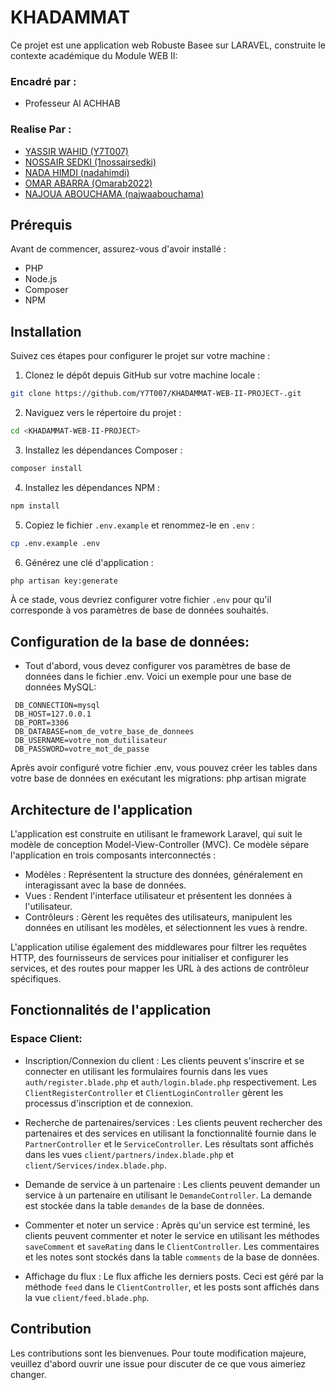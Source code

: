 
# KHADAMMAT

Ce projet est une application web Robuste Basee sur LARAVEL, construite le contexte académique du Module WEB II:
### Encadré par : 
- Professeur Al ACHHAB
### Realise Par :
- [YASSIR WAHID (Y7T007)]('https://github.com/Y7T007')
- [NOSSAIR SEDKI (1nossairsedki)]('https://github.com/1nossairsedki')
- [NADA HIMDI (nadahimdi)]('https://github.com/nadahimdi')
- [OMAR ABARRA (Omarab2022)]('https://github.com/Omarab2022')
- [NAJOUA ABOUCHAMA (najwaabouchama)]('https://github.com/najwaabouchama')


## Prérequis

Avant de commencer, assurez-vous d'avoir installé :

- PHP
- Node.js
- Composer
- NPM

## Installation

Suivez ces étapes pour configurer le projet sur votre machine :

1. Clonez le dépôt depuis GitHub sur votre machine locale :

```bash
git clone https://github.com/Y7T007/KHADAMMAT-WEB-II-PROJECT-.git
```

2. Naviguez vers le répertoire du projet :

```bash
cd <KHADAMMAT-WEB-II-PROJECT>
```

3. Installez les dépendances Composer :

```bash
composer install
```

4. Installez les dépendances NPM :

```bash
npm install
```

5. Copiez le fichier `.env.example` et renommez-le en `.env` :

```bash
cp .env.example .env
```

6. Générez une clé d'application :

```bash
php artisan key:generate
```

À ce stade, vous devriez configurer votre fichier `.env` pour qu'il corresponde à vos paramètres de base de données souhaités.

## Configuration de la base de données:

 - Tout d'abord, vous devez configurer vos paramètres de base de données dans le fichier .env. Voici un exemple pour une base de données MySQL:
```
 DB_CONNECTION=mysql
 DB_HOST=127.0.0.1
 DB_PORT=3306
 DB_DATABASE=nom_de_votre_base_de_donnees
 DB_USERNAME=votre_nom_dutilisateur
 DB_PASSWORD=votre_mot_de_passe
```
Après avoir configuré votre fichier .env, vous pouvez créer les tables dans votre base de données en exécutant les migrations:
php artisan migrate
## Architecture de l'application

L'application est construite en utilisant le framework Laravel, qui suit le modèle de conception Model-View-Controller (MVC). Ce modèle sépare l'application en trois composants interconnectés :

- Modèles : Représentent la structure des données, généralement en interagissant avec la base de données.
- Vues : Rendent l'interface utilisateur et présentent les données à l'utilisateur.
- Contrôleurs : Gèrent les requêtes des utilisateurs, manipulent les données en utilisant les modèles, et sélectionnent les vues à rendre.

L'application utilise également des middlewares pour filtrer les requêtes HTTP, des fournisseurs de services pour initialiser et configurer les services, et des routes pour mapper les URL à des actions de contrôleur spécifiques.

## Fonctionnalités de l'application

### Espace Client:

- Inscription/Connexion du client : Les clients peuvent s'inscrire et se connecter en utilisant les formulaires fournis dans les vues `auth/register.blade.php` et `auth/login.blade.php` respectivement. Les `ClientRegisterController` et `ClientLoginController` gèrent les processus d'inscription et de connexion.

- Recherche de partenaires/services : Les clients peuvent rechercher des partenaires et des services en utilisant la fonctionnalité fournie dans le `PartnerController` et le `ServiceController`. Les résultats sont affichés dans les vues `client/partners/index.blade.php` et `client/Services/index.blade.php`.

- Demande de service à un partenaire : Les clients peuvent demander un service à un partenaire en utilisant le `DemandeController`. La demande est stockée dans la table `demandes` de la base de données.

- Commenter et noter un service : Après qu'un service est terminé, les clients peuvent commenter et noter le service en utilisant les méthodes `saveComment` et `saveRating` dans le `ClientController`. Les commentaires et les notes sont stockés dans la table `comments` de la base de données.

- Affichage du flux : Le flux affiche les derniers posts. Ceci est géré par la méthode `feed` dans le `ClientController`, et les posts sont affichés dans la vue `client/feed.blade.php`.

## Contribution

Les contributions sont les bienvenues. Pour toute modification majeure, veuillez d'abord ouvrir une issue pour discuter de ce que vous aimeriez changer.

